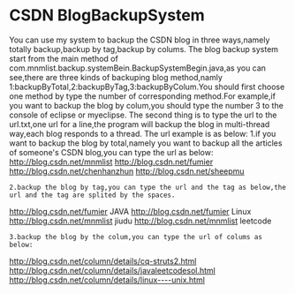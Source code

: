 # CSDN BlogBackupSystem
  You can use my system to backup the CSDN blog in three ways,namely totally backup,backup by tag,backup by colums.
  The blog backup system start from the main method of com.mnmlist.backup.systemBein.BackupSystemBegin.java,as you can see,there are three kinds of backuping blog method,namly 1:backupByTotal,2:backupByTag,3:backupByColum.You should first choose one method by type the number of corresponding method.For example,if you want to backup the blog by colum,you should type the number 3 to the console of eclipse or myeclipse.
  The second thing is to type the url to the url.txt,one url for a line,the program will backup the blog in multi-thread way,each blog responds to a thread.
The url example is as below:
	1.if you want to backup the blog by total,namely you want to backup all the articles of someone's CSDN blog,you can type the url as below:
http://blog.csdn.net/mnmlist
http://blog.csdn.net/fumier
http://blog.csdn.net/chenhanzhun
http://blog.csdn.net/sheepmu
	
	2.backup the blog by tag,you can type the url and the tag as below,the url and the tag are splited by the spaces.
http://blog.csdn.net/fumier JAVA
http://blog.csdn.net/fumier Linux
http://blog.csdn.net/mnmlist jiudu
http://blog.csdn.net/mnmlist leetcode
	
	3.backup the blog by the colum,you can type the url of colums as below:
http://blog.csdn.net/column/details/cq-struts2.html
http://blog.csdn.net/column/details/javaleetcodesol.html
http://blog.csdn.net/column/details/linux----unix.html


